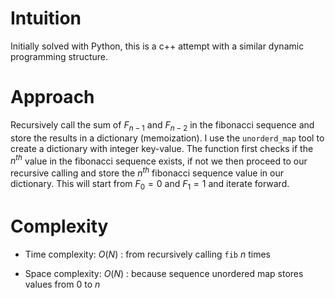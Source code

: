 # Intuition
Initially solved with Python, this is a c++ attempt with a similar dynamic programming structure.

# Approach
Recursively call the sum of $F_{n-1}$ and $F_{n-2}$ in the fibonacci sequence and store the results in a dictionary (memoization). I use the `unorderd_map` tool to create a dictionary with integer key-value. The function first checks if the $n^{th}$ value in the fibonacci sequence exists, if not we then proceed to our recursive calling and store the $n^{th}$ fibonacci sequence value in our dictionary. This will start from $F_0 = 0$ and $F_1 = 1$ and iterate forward.

# Complexity
- Time complexity:
$O(N)$ : from recursively calling `fib` $n$ times

- Space complexity:
$O(N)$ : because sequence unordered map stores values from $0$ to $n$
